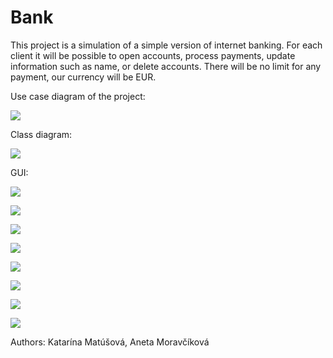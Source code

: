 # Bank
This project is a simulation of a simple version of internet banking. For each client it will be possible to open accounts, process payments, update information such as name, or delete accounts. There will be no limit for any payment, our currency will be EUR.

Use case diagram of the project:

![](project-bank/classDiagram.png)

Class diagram:

![](https://github.com/xmatuso1/project-bank/blob/master/classDiagram.png)

GUI:

![](https://gitlab.fi.muni.cz/xmoravc1/pv168-library/raw/master/Screenshot%20from%202018-03-08%2021-57-20.png)

![](https://gitlab.fi.muni.cz/xmoravc1/pv168-library/raw/master/Screenshot%20from%202018-03-08%2021-53-04.png)

![](https://gitlab.fi.muni.cz/xmoravc1/pv168-library/raw/master/Screenshot%20from%202018-03-08%2021-11-37.png)

![](https://gitlab.fi.muni.cz/xmoravc1/pv168-library/raw/master/Screenshot%20from%202018-03-08%2021-59-27.png)

![](https://gitlab.fi.muni.cz/xmoravc1/pv168-library/raw/master/Screenshot%20from%202018-03-08%2022-00-39.png)

![](https://gitlab.fi.muni.cz/xmoravc1/pv168-library/raw/master/Screenshot%20from%202018-03-08%2022-04-49.png)

![](https://gitlab.fi.muni.cz/xmoravc1/pv168-library/raw/master/Screenshot%20from%202018-03-08%2022-09-17.png)

![](https://gitlab.fi.muni.cz/xmoravc1/pv168-library/raw/master/Screenshot%20from%202018-03-08%2021-58-53.png)


Authors: Katarína Matúšová, Aneta Moravčíková
